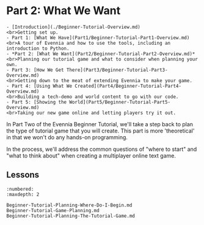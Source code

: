 # Part 2: What We Want

```{sidebar} Beginner Tutorial Parts
- [Introduction](./Beginner-Tutorial-Overview.md)
<br>Getting set up.
- Part 1: [What We Have](Part1/Beginner-Tutorial-Part1-Overview.md)
<br>A tour of Evennia and how to use the tools, including an introduction to Python.
- *Part 2: [What We Want](Part2/Beginner-Tutorial-Part2-Overview.md)*
<br>Planning our tutorial game and what to consider when planning your own.
- Part 3: [How We Get There](Part3/Beginner-Tutorial-Part3-Overview.md)
<br>Getting down to the meat of extending Evennia to make your game.
- Part 4: [Using What We Created](Part4/Beginner-Tutorial-Part4-Overview.md)
<br>Building a tech-demo and world content to go with our code.
- Part 5: [Showing the World](Part5/Beginner-Tutorial-Part5-Overview.md)
<br>Taking our new game online and letting players try it out.
```

In Part Two of the Evennia Beginner Tutorial, we'll take a step back to plan the type of tutorial game that you will create. This part is more 'theoretical' in that we won't do any hands-on programming. 

In the process, we'll address the common questions of "where to start" and "what to think about" when creating a multiplayer online text game.

## Lessons

```{toctree}
:numbered:
:maxdepth: 2

Beginner-Tutorial-Planning-Where-Do-I-Begin.md
Beginner-Tutorial-Game-Planning.md
Beginner-Tutorial-Planning-The-Tutorial-Game.md
```
